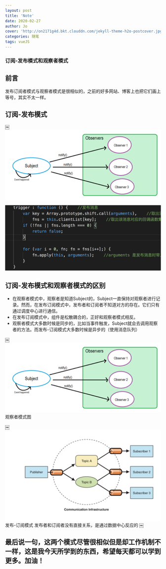 ```yaml
---
layout: post
title: 'Note'
date: 2020-02-27
author: Jo
cover: 'http://on2171g4d.bkt.clouddn.com/jekyll-theme-h2o-postcover.jpg'
categories: 随笔
tags: vueJS
---
```


### 订阅-发布模式和观察者模式

## 前言
发布订阅者模式与观察者模式是很相似的，之前的好多网站、博客上也把它们画上等号，其实不太一样。


## 订阅-发布模式
￼![observer](https://github.com/678wyz678/678wyz678.github.io/blob/master/assets/img/2020-02-27/observer.jpg)


![subscribe_code2](assets/img/2020-02-27/subscribe_code2.jpg)



## 订阅-发布模式和观察者模式的区别
* 在观察者模式中，观察者是知道Subject的，Subject一直保持对观察者进行记录。然而，在发布订阅模式中，发布者和订阅者不知道对方的存在。它们只有通过调度中心进行通信。
* 在发布订阅模式中，组件是松散耦合的，正好和观察者模式相反。
* 观察者模式大多数时候是同步的，比如当事件触发，Subject就会去调用观察者的方法。而发布-订阅模式大多数时候是异步的（使用消息队列）


￼![observer_image](assets/img/2020-02-27/observer.jpg)
观察者模式图

￼![publish_subscribe](./assets/img/2020-02-27/publish_subscribe.jpg "publish_subscribe")
发布-订阅模式
发布者和订阅者没有直接关系，是通过数据中心反应的
￼
## 最后说一句，这两个模式尽管很相似但是却工作机制不一样，这是我今天所学到的东西，希望每天都可以学到更多。加油！